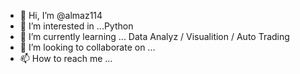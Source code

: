 - 👋 Hi, I’m @almaz114
- 👀 I’m interested in ...Python
- 🌱 I’m currently learning ... Data Analyz / Visualition / Auto Trading
- 💞️ I’m looking to collaborate on ...
- 📫 How to reach me ...

<!---
almaz114/almaz114 is a ✨ special ✨ repository because its `README.md` (this file) appears on your GitHub profile.
You can click the Preview link to take a look at your changes.
--->
